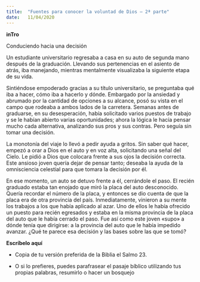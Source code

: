 ```yaml
---
title:  "Fuentes para conocer la voluntad de Dios — 2ª parte"
date:   11/04/2020
---
```


**inTro**

Conduciendo hacia una decisión

Un estudiante universitario regresaba a casa en su auto de segunda mano después de la graduación. Llevando sus pertenencias en el asiento de atrás, iba manejando, mientras mentalmente visualizaba la siguiente etapa de su vida.

Sintiéndose empoderado gracias a su título universitario, se preguntaba qué iba a hacer, cómo iba a hacerlo y dónde. Embargado por la ansiedad y abrumado por la cantidad de opciones a su alcance, posó su vista en el campo que rodeaba a ambos lados de la carretera. Semanas antes de graduarse, en su desesperación, había solicitado varios puestos de trabajo y se le habían abierto varias oportunidades; ahora la lógica le hacía pensar mucho cada alternativa, analizando sus pros y sus contras. Pero seguía sin tomar una decisión.

La monotonía del viaje lo llevó a pedir ayuda a gritos. Sin saber qué hacer, empezó a orar a Dios en el auto y en voz alta, solicitando una señal del Cielo. Le pidió a Dios que colocara frente a sus ojos la decisión correcta. Este ansioso joven quería dejar de pensar tanto; deseaba la ayuda de la omnisciencia celestial para que tomara la decisión por él.

En ese momento, un auto se detuvo frente a él, cerrándole el paso. El recién graduado estaba tan enojado que miró la placa del auto desconocido. Quería recordar el número de la placa, y entonces se dio cuenta de que la placa era de otra provincia del país. Inmediatamente, vinieron a su mente los trabajos a los que había aplicado al azar. Uno de ellos le había ofrecido un puesto para recién egresados y estaba en la misma provincia de la placa del auto que le había cerrado el paso. Fue así como este joven «supo» a dónde tenía que dirigirse: a la provincia del auto que le había impedido avanzar. ¿Qué te parece esa decisión y las bases sobre las que se tomó?

**Escríbelo aquí**

- Copia de tu versión preferida de la Biblia el Salmo 23.

- O si lo prefieres, puedes parafrasear el pasaje bíblico utilizando tus propias palabras, resumirlo o hacer un bosquejo
